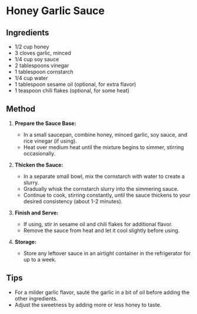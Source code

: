 # Honey Garlic Sauce

## Ingredients
- 1/2 cup honey
- 3 cloves garlic, minced
- 1/4 cup soy sauce
- 2 tablespoons vinegar
- 1 tablespoon cornstarch
- 1/4 cup water
- 1 tablespoon sesame oil (optional, for extra flavor)
- 1 teaspoon chili flakes (optional, for some heat)

## Method

1. **Prepare the Sauce Base:**
   - In a small saucepan, combine honey, minced garlic, soy sauce, and rice vinegar (if using).
   - Heat over medium heat until the mixture begins to simmer, stirring occasionally.

2. **Thicken the Sauce:**
   - In a separate small bowl, mix the cornstarch with water to create a slurry.
   - Gradually whisk the cornstarch slurry into the simmering sauce.
   - Continue to cook, stirring constantly, until the sauce thickens to your desired consistency (about 1-2 minutes).

3. **Finish and Serve:**
   - If using, stir in sesame oil and chili flakes for additional flavor.
   - Remove the sauce from heat and let it cool slightly before using.

4. **Storage:**
   - Store any leftover sauce in an airtight container in the refrigerator for up to a week.

## Tips
- For a milder garlic flavor, sauté the garlic in a bit of oil before adding the other ingredients.
- Adjust the sweetness by adding more or less honey to taste.
